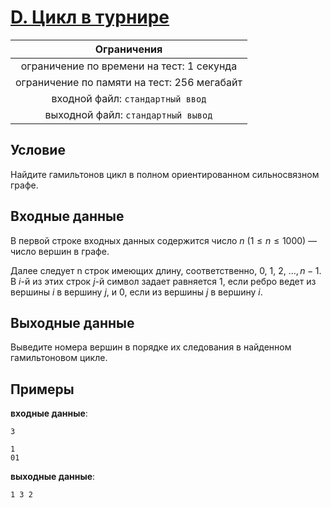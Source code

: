 # [D. Цикл в турнире](D.cpp)

| Ограничения                                 |
|:-------------------------------------------:|
| ограничение по времени на тест: 1 секунда   |
| ограничение по памяти на тест: 256 мегабайт |
| входной файл: `стандартный ввод`            |
| выходной файл: `стандартный вывод`          |

## Условие

Найдите гамильтонов цикл в полном ориентированном сильносвязном графе.

## Входные данные

В первой строке входных данных содержится число $n$ $(1 \leqslant n \leqslant 1000)$ — число вершин в графе.

Далее следует n строк имеющих длину, соответственно, $0, ~ 1, ~ 2, ~ \ldots, n - 1$. В $i$-й из этих строк $j$-й символ задает равняется $1$, если ребро ведет из вершины $i$ в вершину $j$, и $0$, если из вершины $j$ в вершину $i$.

## Выходные данные

Выведите номера вершин в порядке их следования в найденном гамильтоновом цикле.

## Примеры

**входные данные**:

```text
3

1
01
```

**выходные данные**:

```text
1 3 2
```
